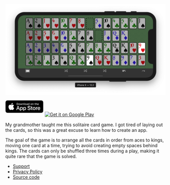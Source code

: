 ![Screen shot](./screen-shot.png)

<a href="https://itunes.apple.com/dk/app/desert-walk-solitaire/id1464386586"><img alt="Download on the App Store" src="./assets/app-store-badge.svg" style="height: 40px; margin-bottom: 10px"></a> <a href='https://play.google.com/store/apps/details?id=com.janagaard.desertwalk&pcampaignid=MKT-Other-global-all-co-prtnr-py-PartBadge-Mar2515-1'><img alt='Get it on Google Play' src='https://play.google.com/intl/en_us/badges/images/generic/en_badge_web_generic.png' style="height: 59px; margin-bottom: 1px"/></a>

My grandmother taught me this solitaire card game. I got tired of laying out the cards, so this was a great excuse to learn how to create an app.

The goal of the game is to arrange all the cards in order from aces to kings, moving one card at a time, trying to avoid creating empty spaces behind kings. The cards can only be shuffled three times during a play, making it quite rare that the game is solved.

- [Support](support.md)
- [Privacy Policy](privacy-policy.md)
- [Source code](https://github.com/janaagaard75/desert-walk)
